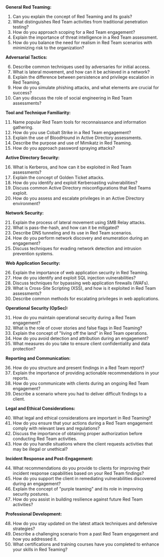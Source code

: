 
**General Red Teaming:**

1. Can you explain the concept of Red Teaming and its goals?
2. What distinguishes Red Team activities from traditional penetration testing?
3. How do you approach scoping for a Red Team engagement?
4. Explain the importance of threat intelligence in a Red Team assessment.
5. How do you balance the need for realism in Red Team scenarios with minimizing risk to the organization?

**Adversarial Tactics:**

6. Describe common techniques used by adversaries for initial access.
7. What is lateral movement, and how can it be achieved in a network?
8. Explain the difference between persistence and privilege escalation in Red Teaming.
9. How do you simulate phishing attacks, and what elements are crucial for success?
10. Can you discuss the role of social engineering in Red Team assessments?

**Tool and Technique Familiarity:**

11. Name popular Red Team tools for reconnaissance and information gathering.
12. How do you use Cobalt Strike in a Red Team engagement?
13. Explain the use of BloodHound in Active Directory assessments.
14. Describe the purpose and use of Mimikatz in Red Teaming.
15. How do you approach password spraying attacks?

**Active Directory Security:**

16. What is Kerberos, and how can it be exploited in Red Team assessments?
17. Explain the concept of Golden Ticket attacks.
18. How do you identify and exploit Kerberoasting vulnerabilities?
19. Discuss common Active Directory misconfigurations that Red Teams exploit.
20. How do you assess and escalate privileges in an Active Directory environment?

**Network Security:**

21. Explain the process of lateral movement using SMB Relay attacks.
22. What is pass-the-hash, and how can it be mitigated?
23. Describe DNS tunneling and its use in Red Team scenarios.
24. How do you perform network discovery and enumeration during an engagement?
25. Discuss techniques for evading network detection and intrusion prevention systems.

**Web Application Security:**

26. Explain the importance of web application security in Red Teaming.
27. How do you identify and exploit SQL injection vulnerabilities?
28. Discuss techniques for bypassing web application firewalls (WAFs).
29. What is Cross-Site Scripting (XSS), and how is it exploited in Red Team assessments?
30. Describe common methods for escalating privileges in web applications.

**Operational Security (OpSec):**

31. How do you maintain operational security during a Red Team engagement?
32. What is the role of cover stories and false flags in Red Teaming?
33. Explain the concept of "living off the land" in Red Team operations.
34. How do you avoid detection and attribution during an engagement?
35. What measures do you take to ensure client confidentiality and data protection?

**Reporting and Communication:**

36. How do you structure and present findings in a Red Team report?
37. Explain the importance of providing actionable recommendations in your reports.
38. How do you communicate with clients during an ongoing Red Team engagement?
39. Describe a scenario where you had to deliver difficult findings to a client.

**Legal and Ethical Considerations:**

40. What legal and ethical considerations are important in Red Teaming?
41. How do you ensure that your actions during a Red Team engagement comply with relevant laws and regulations?
42. Discuss the importance of obtaining proper authorization before conducting Red Team activities.
43. How do you handle situations where the client requests activities that may be illegal or unethical?

**Incident Response and Post-Engagement:**

44. What recommendations do you provide to clients for improving their incident response capabilities based on your Red Team findings?
45. How do you support the client in remediating vulnerabilities discovered during an engagement?
46. Explain the concept of "purple teaming" and its role in improving security postures.
47. How do you assist in building resilience against future Red Team activities?

**Professional Development:**

48. How do you stay updated on the latest attack techniques and defensive strategies?
49. Describe a challenging scenario from a past Red Team engagement and how you addressed it.
50. What certifications and training courses have you completed to enhance your skills in Red Teaming?

